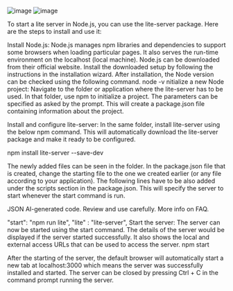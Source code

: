 ![image](https://github.com/dynamomanal/student-portfolio/assets/133088089/b49db1f1-3458-43b1-bd3c-dc70c9062049)
![image](https://github.com/dynamomanal/student-portfolio/assets/133088089/4f3a4392-0dcf-4525-bac0-5b734ca4ceaa)

To start a lite server in Node.js, you can use the lite-server package. Here are the steps to install and use it:

Install Node.js: Node.js manages npm libraries and dependencies to support some browsers when loading particular pages. It also serves the run-time environment on the localhost (local machine). Node.js can be downloaded from their official website. Install the downloaded setup by following the instructions in the installation wizard. After installation, the Node version can be checked using the following command. node -v
nitialize a new Node project: Navigate to the folder or application where the lite-server has to be used. In that folder, use npm to initialize a project. The parameters can be specified as asked by the prompt. This will create a package.json file containing information about the project.

Install and configure lite-server: In the same folder, install lite-server using the below npm command. This will automatically download the lite-server package and make it ready to be configured.

npm install lite-server --save-dev

The newly added files can be seen in the folder. In the package.json file that is created, change the starting file to the one we created earlier (or any file according to your application). The following lines have to be also added under the scripts section in the package.json. This will specify the server to start whenever the start command is run.

JSON
AI-generated code. Review and use carefully. More info on FAQ.

"start": "npm run lite",
"lite" : "lite-server",
Start the server: The server can now be started using the start command. The details of the server would be displayed if the server started successfully. It also shows the local and external access URLs that can be used to access the server.
npm start

After the starting of the server, the default browser will automatically start a new tab at localhost:3000 which means the server was successfully installed and started. The server can be closed by pressing Ctrl + C in the command prompt running the server.
